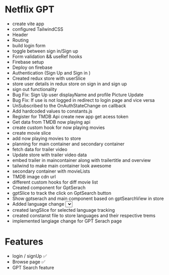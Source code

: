 


# Netflix GPT 

- create vite app
- configured TailwindCSS
- Header
- Routing
- build login form
- toggle between sign in/Sign up 
- Form validation && useRef hooks
- Firebase setup
- Deploy on firebase
- Authentication (Sign Up and Sign in )
- Created redux store with userSlice
- store user details in redux store on sign in and sign up
- sign out functionality
- Bug Fix: Sign Up user displayName and profile Picture Update
- Bug Fix: If use is not logged in redirect to login page and vice versa
- UnSubscribed to the OnAuthStateChange on callback
- Add hardcoded values to constants.js
- Register for TMDB Api create new app get acess token
- Get data from TMDB now playing api 
- create custom hook for now playing movies
- create movie slice
- add now playing movies to store
- planning for main container and secondary container
- fetch data for trailer video
- Update store with trailer video data
- embed trailer in maincontainer along with trailertitle and overview
- tailwind to make main container look awesome
- secondary container with movieLists
- TMDB image cdn url
- different custom hooks for diff movie list
- Created component for GptSerach
- gptSlice to track the click on GptSearch button
- Show gptserach and main component based on gptSearchView in store
- Added language change <select> tag
- created langSlice for selected language tracking
- created constanst file to store languages and their respective trems
- implemented langiage change for GPT Serach page




# Features 

- login / signUp ✅
- Browse page ✅
- GPT Search feature 